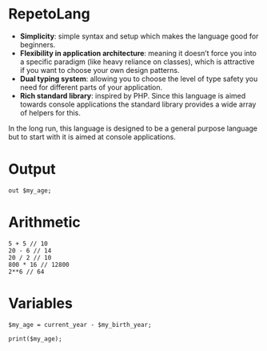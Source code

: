 # RepetoLang

- <b>Simplicity</b>: simple syntax and setup which makes the language good for beginners.
- <b>Flexibility in application architecture</b>: meaning it doesn’t force you into a specific paradigm (like heavy reliance on classes), which is attractive if you want to choose your own design patterns.
- <b>Dual typing system</b>: allowing you to choose the level of type safety you need for different parts of your application.
- <b>Rich standard library</b>: inspired by PHP. Since this language is aimed towards console applications the standard library provides a wide array of helpers for this.

In the long run, this language is designed to be a general purpose language but to start with it is aimed at console applications.

# Output
```
out $my_age;
```

# Arithmetic
```
5 + 5 // 10
20 - 6 // 14
20 / 2 // 10
800 * 16 // 12800
2**6 // 64
```

# Variables
```
$my_age = current_year - $my_birth_year;

print($my_age);
```
